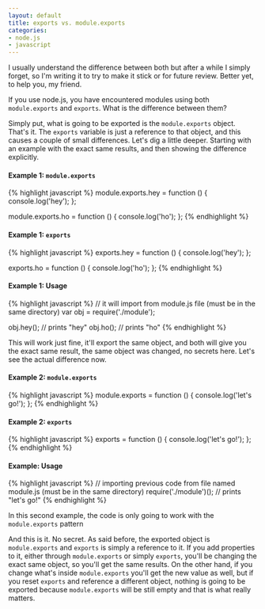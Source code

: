 ```yaml
---
layout: default
title: exports vs. module.exports
categories:
- node.js
- javascript
---
```

I usually understand the difference between both but after a while I simply forget, so I'm writing it to try to make it stick or for future review. Better yet, to help you, my friend.

If you use node.js, you have encountered modules using both `module.exports` and `exports`. What is the difference between them?

Simply put, what is going to be exported is the `module.exports` object. That's it. The `exports` variable is just a reference to that object, and this causes a couple of small differences. Let's dig a little deeper. Starting with an example with the exact same results, and then showing the difference explicitly.

#### Example 1: `module.exports`
{% highlight javascript %}
module.exports.hey = function () {
  console.log('hey');
};

module.exports.ho = function () {
  console.log('ho');
};
{% endhighlight %}

#### Example 1: `exports`
{% highlight javascript %}
exports.hey = function () {
  console.log('hey');
};

exports.ho = function () {
  console.log('ho');
};
{% endhighlight %}

#### Example 1: Usage
{% highlight javascript %}
// it will import from module.js file (must be in the same directory)
var obj = require('./module');

obj.hey(); // prints "hey"
obj.ho();  // prints "ho"
{% endhighlight %}

This will work just fine, it'll export the same object, and both will give you the exact same result, the same object was changed, no secrets here. Let's see the actual difference now.

#### Example 2: `module.exports`
{% highlight javascript %}
module.exports = function () {
  console.log('let\'s go!');
};
{% endhighlight %}

#### Example 2: `exports`
{% highlight javascript %}
exports = function () {
  console.log('let\'s go!');
};
{% endhighlight %}

#### Example: Usage
{% highlight javascript %}
// importing previous code from file named module.js (must be in the same directory)
require('./module')(); // prints "let's go!"
{% endhighlight %}

In this second example, the code is only going to work with the `module.exports` pattern

And this is it. No secret. As said before, the exported object is `module.exports` and `exports` is simply a reference to it. If you add properties to it, either through `module.exports` or simply `exports`, you'll be changing the exact same object, so you'll get the same results. On the other hand, if you change what's inside `module.exports` you'll get the new value as well, but if you reset `exports` and reference a different object, nothing is going to be exported because `module.exports` will be still empty and that is what really matters.


